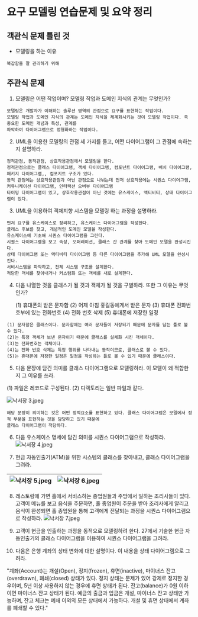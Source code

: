 # 요구 모델링 연습문제 및 요약 정리


## 객관식 문제 틀린  것

- 모델링을 하는 이유
```commandline
복잡함을 잘 관리하기 위해
```

## 주관식 문제

1. 모델링은 어떤 작업이며? 모델링 작업과 도메인 지식의 관계는 무엇인가?

```
모델링은 개발자가 이해하는 솔루션 영역의 관점으로 요구를 표현하는 작업이다.
모델링 작업과 도메인 지식의 관계는 도메인 지식을 체계화시키는 것이 모델링 작업이다. 즉 중요한 도메인 개념과 특성, 관계를 
파악하여 다이어그램으로 정형화하는 작업이다. 
```

2. UML을 이용한 모델링의 관점 세 가지를 들고, 어떤 다이어그램이 그 관점에 속하는지 설명하라.

```
정적관점, 동적관점, 상호작용관점에서 모델링을 한다.
정적관점으로는 클래스 다이어그램, 객체 다이어그램, 컴포넌트 다이어그램, 배치 다이어그램, 패키지 다이어그램,, 컴포지트 구조가 있다.
동적 관점에는 상호작용관점과 아닌 관점으로 나뉘는데 먼저 상호작용에는 시퀀스 다이어그램, 커뮤니케이션 다이어그램, 인터랙션 오버뷰 다이어그램
타이밍 다이어그램이 있고, 상호작용관점이 아닌 것에는 유스케이스, 액티비티, 상태 다이어그램이 있다.
```

3. UML을 이용하여 객체지향 시스템을 모델링 하는 과정을 설명하라.

```
먼저 요구를 유스케이스로 정리하고, 유스케이스 다이어그램을 작성한다.
클래스 후보를 찾고, 개념적인 도메인 모델을 작성한다.
유스케이스에 기초해 시퀀스 다이어그램을 그린다.
시퀀스 다이어그램을 보고 속성, 오퍼레이션, 클래스 간 관계를 찾아 도메인 모델을 완성시킨다.
상태 다이어그램 또는 액티비티 다이어그램 등 다른 다이어그램을 추가해 UML 모델을 완성시킨다.
서비시스템을 파악하고, 전체 시스템 구조를 설계한다.
적당한 객체를 찾아내거나 커스텀화 또는 객체를 새로 설계한다.
```

4. 다음 나열한 것을 클래스가 될 것과 객체가 될 것을 구별하라. 또한 그 이유는 무엇인가?

    (1) 휴대폰의 받은 문자함
    (2) 어제 아침 홍길동에게서 받은 문자
    (3) 휴대폰 전화번호부에 있는 전화번호
    (4) 전화 번호 삭제
    (5) 휴대폰에 저장한 일정
```
(1) 문자함은 클래스이다. 문자함에는 여러 문자들이 저장되기 때문에 문자를 담는 틀로 볼 수 있다.
(2)는 특정 객체가 보낸 문자이기 때문에 클래스를 실체화 시킨 객체이다.
(3)는 전화번호는 객체이다. 
(4)는 전화 번호 삭제는 특정 행위를 나타내는 동작이므로, 클래스로 볼 수 있다.
(5)는 휴대폰에 저장한 일정은 일정을 작성하는 틀로 볼 수 있기 때문에 클래스이다.
```

5. 다음 문장에 담긴 의미를 클래스 다이어그램으로 모델링하라. 이 모델이 왜 적합한지 그 이유를 쓰라.

(1) 파일은 레코드로 구성된다.
(2) 디렉토리는 일반 파일과 같다. 

![낙서장 3.jpeg](..%2F..%2F..%2F..%2FDownloads%2F%EB%82%99%EC%84%9C%EC%9E%A5%203.jpeg)

```
해당 문장이 의미하는 것은 어떤 정적요소를 표현하고 있다. 클래스 다이어그램은 모델에서 정적 부분을 표현하는 것을 담당하고 있기 때문에
클래스 다이어그램이 적당하다. 
```

6. 다음 유스케이스 명세에 담긴 의미를 시퀀스 다이어그램으로 작성하라.
![낙서장 4.jpeg](..%2F..%2F..%2F..%2FDownloads%2F%EB%82%99%EC%84%9C%EC%9E%A5%204.jpeg)

7. 현금 자동인출기(ATM)을 위한 시스템의 클래스를 찾아내고, 클래스 다이어그램을 그려라.

|![낙서장 5.jpeg](..%2F..%2F..%2F..%2FDownloads%2F%EB%82%99%EC%84%9C%EC%9E%A5%205.jpeg)|![낙서장 6.jpeg](..%2F..%2F..%2F..%2FDownloads%2F%EB%82%99%EC%84%9C%EC%9E%A5%206.jpeg)  |
|--|--|

8. 레스토랑에 가면 홀에서 서비스하는 종업원들과 주방에서 일하는 조리사들이 있다. 고객이 메뉴를 보고 음식을 주문하면, 홀 종업원이 주문을 받아 조리사에게 알리고 음식이 완성되면 홀 종업원을 통해 고객에게 전달되는 과정을 시퀀스 다이어그램으로 작성하라.
![낙서장 7.jpeg](..%2F..%2F..%2F..%2FDownloads%2F%EB%82%99%EC%84%9C%EC%9E%A5%207.jpeg)

9. 고객이 현금을 인출하는 과정을 동적으로 모델링하려 한다. 27에서 기술한 현금 자동인출기의 클래스 다이어그램을 이용하여 시퀀스 다이어그램을 그려라.

10. 다음은 은행 계좌의 상태 변화에 대한 설명이다. 이 내용을 상태 다이어그램으로 그려라.

"계좌(Account)는 개설(Open), 정지(frozen), 휴면(inactive), 마이너스 잔고(overdrawn), 폐쇄(closed) 상태가 있다. 정지 상태는 문제가 있어 강제로 정지한 경우이며, 5년 이상 사용하지 않는 경우에 휴면 상태가 된다. 잔고(balance)가 0원 이하이면 마이너스 잔고 상태가 된다. 예금의 출금과 입금은 개설, 마이너스 잔고 상태만 가능하며, 잔고 체크는 폐쇄 이외의 모든 상태에서 가능하다. 개설 및 휴면 상태에서 계좌를 폐쇄할 수 있다."
